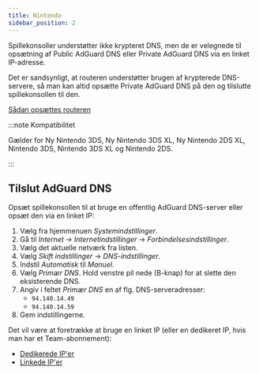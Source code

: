 ```yaml
---
title: Nintendo
sidebar_position: 2
---
```


Spillekonsoller understøtter ikke krypteret DNS, men de er velegnede til opsætning af Public AdGuard DNS eller Private AdGuard DNS via en linket IP-adresse.

Det er sandsynligt, at routeren understøtter brugen af krypterede DNS-servere, så man kan altid opsætte Private AdGuard DNS på den og tilslutte spillekonsollen til den.

[Sådan opsættes routeren](/private-dns/connect-devices/routers/routers.md)

:::note Kompatibilitet

Gælder for Ny Nintendo 3DS, Ny Nintendo 3DS XL, Ny Nintendo 2DS XL, Nintendo 3DS, Nintendo 3DS XL og Nintendo 2DS.

:::

## Tilslut AdGuard DNS

Opsæt spillekonsollen til at bruge en offentlig AdGuard DNS-server eller opsæt den via en linket IP:

1. Vælg fra hjemmenuen _Systemindstillinger_.
2. Gå til _Internet_ → _Internetindstillinger_ → _Forbindelsesindstillinger_.
3. Vælg det aktuelle netværk fra listen.
4. Vælg _Skift indstillinger_ → _DNS-indstillinger_.
5. Indstil _Automatisk_ til _Manuel_.
6. Vælg _Primær DNS_. Hold venstre pil nede (B-knap) for at slette den eksisterende DNS.
7. Angiv i feltet _Primær DNS_ en af flg. DNS-serveradresser:
    - `94.140.14.49`
    - `94.140.14.59`
8. Gem indstillingerne.

Det vil være at foretrække at bruge en linket IP (eller en dedikeret IP, hvis man har et Team-abonnement):

- [Dedikerede IP'er](/private-dns/connect-devices/other-options/dedicated-ip.md)
- [Linkede IP'er](/private-dns/connect-devices/other-options/linked-ip.md)
